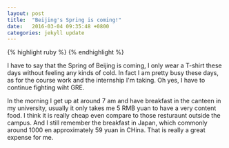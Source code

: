 ```yaml
---
layout: post
title:  "Beijing's Spring is coming!"
date:   2016-03-04 09:35:48 +0800
categories: jekyll update
---
```

{% highlight ruby %}
{% endhighlight %}

I have to say that the Spring of Beijing is coming, I only wear a T-shirt these days without feeling any kinds of cold. In fact I am pretty busy these days, as for the course work and the internship I'm taking. Oh yes, I have to continue fighting wiht GRE. 

In the morning I get up at around 7 am and have breakfast in the canteen in my university, usually it only takes me 5 RMB yuan to have a very content food. I think it is really cheap even compare to those resturaunt outside the campus. And I still remember the breakfast in Japan, which commonly around 1000 en approximately 59 yuan in CHina. That is really a great expense for me.

